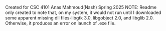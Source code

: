 Created for CSC 4101 Anas Mahmoud(Nash) Spring 2025
NOTE: Readme only created to note that, on my system, it would not run until I downloaded some apparent missing dll files-libgtk 3.0, libgobject 2.0, and libglib 2.0. Otherwise, it produces an error on launch of .exe file.
